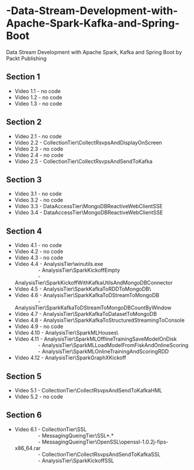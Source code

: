 # -Data-Stream-Development-with-Apache-Spark-Kafka-and-Spring-Boot
 Data Stream Development with Apache Spark, Kafka and Spring Boot by Packt Publishing

Section 1
---------
   - Video 1.1  - no code
   - Video 1.2  - no code
   - Video 1.3  - no code

Section 2
---------
   - Video 2.1  - no code
   - Video 2.2  - CollectionTier\CollectRsvpsAndDisplayOnScreen
   - Video 2.3  - no code   
   - Video 2.4    - no code
   - Video 2.5  - CollectionTier\CollectRsvpsAndSendToKafka  

Section 3
---------
   - Video 3.1  - no code
   - Video 3.2  - no code
   - Video 3.3  - DataAccessTier\MongoDBReactiveWebClientSSE
   - Video 3.4  - DataAccessTier\MongoDBReactiveWebClientSSE

Section 4
---------
   - Video 4.1  - no code
   - Video 4.2  - no code
   - Video 4.3  - no code
   - Video 4.4  - AnalysisTier\winutils.exe\
&nbsp;&nbsp;&nbsp;&nbsp;&nbsp;&nbsp;&nbsp;&nbsp;&nbsp;&nbsp;&nbsp;&nbsp;&nbsp;&nbsp;&nbsp;&nbsp;- AnalysisTier\SparkKickoffEmpty\
&nbsp;&nbsp;&nbsp;&nbsp;&nbsp;&nbsp;&nbsp;&nbsp;&nbsp;&nbsp;&nbsp;&nbsp;&nbsp;&nbsp;&nbsp;&nbsp;- AnalysisTier\SparkKickoffWithKafkaUtilsAndMongoDBConnector
   - Video 4.5  - AnalysisTier\SparkKafkaToRDDToMongoDB\
   - Video 4.6  - AnalysisTier\SparkKafkaToDStreamToMongoDB\
&nbsp;&nbsp;&nbsp;&nbsp;&nbsp;&nbsp;&nbsp;&nbsp;&nbsp;&nbsp;&nbsp;&nbsp;&nbsp;&nbsp;&nbsp;&nbsp;- AnalysisTier\SparkKafkaToDStreamToMongoDBCountByWindow
   - Video 4.7  - AnalysisTier\SparkKafkaToDatasetToMongoDB
   - Video 4.8  - AnalysisTier\SparkKafkaToStructuredStreamingToConsole
   - Video 4.9  - no code
   - Video 4.10 - AnalysisTier\SparkMLHouses\
   - Video 4.11 - AnalysisTier\SparkMLOfflineTrainingSaveModelOnDisk\
&nbsp;&nbsp;&nbsp;&nbsp;&nbsp;&nbsp;&nbsp;&nbsp;&nbsp;&nbsp;&nbsp;&nbsp;&nbsp;&nbsp;&nbsp;&nbsp;- AnalysisTier\SparkMLLoadModelFromFiskAndOnlineScoring\
&nbsp;&nbsp;&nbsp;&nbsp;&nbsp;&nbsp;&nbsp;&nbsp;&nbsp;&nbsp;&nbsp;&nbsp;&nbsp;&nbsp;&nbsp;&nbsp;- AnalysisTier\SparkMLOnlineTrainingAndScoringRDD
   - Video 4.12 - AnalysisTier\SparkGraphXKickoff

Section 5
---------
   - Video 5.1 - CollectionTier\CollectRsvpsAndSendToKafkaHML
   - Video 5.2 - no code

Section 6
---------
   - Video 6.1 - CollectionTier\SSL\
&nbsp;&nbsp;&nbsp;&nbsp;&nbsp;&nbsp;&nbsp;&nbsp;&nbsp;&nbsp;&nbsp;&nbsp;&nbsp;&nbsp;&nbsp;&nbsp;- MessagingQueingTier\SSL\*.*\
&nbsp;&nbsp;&nbsp;&nbsp;&nbsp;&nbsp;&nbsp;&nbsp;&nbsp;&nbsp;&nbsp;&nbsp;&nbsp;&nbsp;&nbsp;&nbsp;- MessagingQueingTier\OpenSSL\openssl-1.0.2j-fips-x86_64.rar\
&nbsp;&nbsp;&nbsp;&nbsp;&nbsp;&nbsp;&nbsp;&nbsp;&nbsp;&nbsp;&nbsp;&nbsp;&nbsp;&nbsp;&nbsp;&nbsp;- CollectionTier\CollectRsvpsAndSendToKafkaSSL\
&nbsp;&nbsp;&nbsp;&nbsp;&nbsp;&nbsp;&nbsp;&nbsp;&nbsp;&nbsp;&nbsp;&nbsp;&nbsp;&nbsp;&nbsp;&nbsp;- AnalysisTier\SparkKickoffSSL
